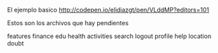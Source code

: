 El ejemplo basico
http://codepen.io/elidiazgt/pen/VLddMP?editors=101

Estos son los archivos que hay pendientes

features
finance
edu
health
activities
search
logout
profile
help
location
doubt
